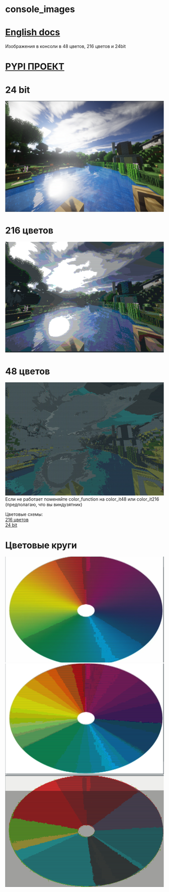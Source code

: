 # console_images
# [English docs](https://github.com/LedinecMing/console_images/blob/main/README.md)  
Изображения в консоли в 48 цветов, 216 цветов и 24bit
# [PYPI ПРОЕКТ](https://pypi.org/project/console-images/)
# 24 bit  
![Full rgb](https://raw.githubusercontent.com/LedinecMing/console_images/main/examples/full_rgb.png)  
# 216 цветов   
![216 colors](https://raw.githubusercontent.com/LedinecMing/console_images/main/examples/216%20colors.png)  
# 48 цветов  
![48 colors](https://raw.githubusercontent.com/LedinecMing/console_images/main/examples/48%20colors.jpeg)  
Если не работает поменяйте color_function на color_it48 или color_it216 (предполагаю, что вы виндузятник)

Цветовые схемы:  
[216 цветов](https://robotmoon.com/256-colors/)  
[24 bit](https://gist.github.com/XVilka/8346728)
# Цветовые круги
![Full RGB](/examples/color-circle.png)
![216](/examples/color-circle1.png)
![48](/examples/color-circle2.png)
